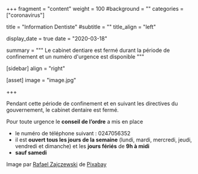 +++
fragment = "content"
weight = 100
#background = ""
categories = ["coronavirus"]

title = "Information Dentiste"
#subtitle = ""
title_align = "left"

display_date = true
date = "2020-03-18"

summary = """
Le cabinet dentiare est fermé durant la période de confinement et un numéro d'urgence est disponible
"""
    
[sidebar]
  align = "right"

[asset]
  image = "image.jpg"
  
+++

Pendant cette période de confinement et en suivant les directives du gouvernement, le cabinet dentaire est fermé.

Pour toute urgence le **conseil de l’ordre** a mis en place 
* le numéro de téléphone suivant : 0247056352
* il est **ouvert tous les jours de la semaine** (lundi, mardi, mercredi, jeudi, vendredi et dimanche) et les **jours fériés** de **9h à midi** 
* **sauf samedi**

Image par [Rafael Zajczewski](https://pixabay.com/fr/users/4961598-4961598) de [Pixabay](https://pixabay.com)
